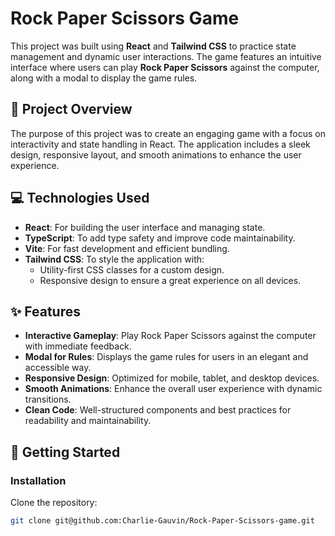 # Rock Paper Scissors Game

This project was built using **React** and **Tailwind CSS** to practice state management and dynamic user interactions. The game features an intuitive interface where users can play **Rock Paper Scissors** against the computer, along with a modal to display the game rules.

## 📝 Project Overview

The purpose of this project was to create an engaging game with a focus on interactivity and state handling in React. The application includes a sleek design, responsive layout, and smooth animations to enhance the user experience.

## 💻 Technologies Used

- **React**: For building the user interface and managing state.
- **TypeScript**: To add type safety and improve code maintainability.
- **Vite**: For fast development and efficient bundling.
- **Tailwind CSS**: To style the application with:
  - Utility-first CSS classes for a custom design.
  - Responsive design to ensure a great experience on all devices.

## ✨ Features

- **Interactive Gameplay**: Play Rock Paper Scissors against the computer with immediate feedback.
- **Modal for Rules**: Displays the game rules for users in an elegant and accessible way.
- **Responsive Design**: Optimized for mobile, tablet, and desktop devices.
- **Smooth Animations**: Enhance the overall user experience with dynamic transitions.
- **Clean Code**: Well-structured components and best practices for readability and maintainability.

## 🚀 Getting Started

### Installation

Clone the repository:

```bash
git clone git@github.com:Charlie-Gauvin/Rock-Paper-Scissors-game.git
